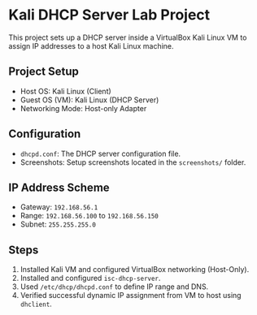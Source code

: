 # Kali DHCP Server Lab Project

This project sets up a DHCP server inside a VirtualBox Kali Linux VM to assign IP addresses to a host Kali Linux machine.

## Project Setup

- Host OS: Kali Linux (Client)
- Guest OS (VM): Kali Linux (DHCP Server)
- Networking Mode: Host-only Adapter

## Configuration

- `dhcpd.conf`: The DHCP server configuration file.
- Screenshots: Setup screenshots located in the `screenshots/` folder.

## IP Address Scheme

- Gateway: `192.168.56.1`
- Range: `192.168.56.100` to `192.168.56.150`
- Subnet: `255.255.255.0`

## Steps

1. Installed Kali VM and configured VirtualBox networking (Host-Only).
2. Installed and configured `isc-dhcp-server`.
3. Used `/etc/dhcp/dhcpd.conf` to define IP range and DNS.
4. Verified successful dynamic IP assignment from VM to host using `dhclient`.
